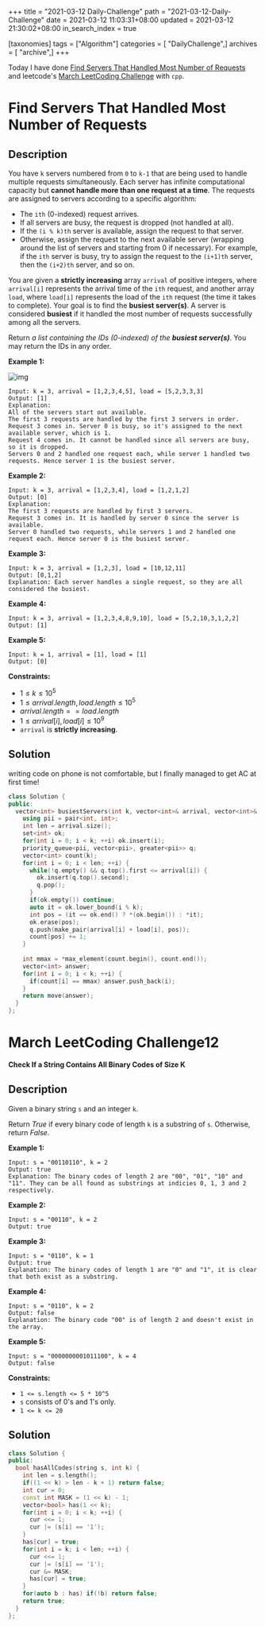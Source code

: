 +++
title = "2021-03-12 Daily-Challenge"
path = "2021-03-12-Daily-Challenge"
date = 2021-03-12 11:03:31+08:00
updated = 2021-03-12 21:30:02+08:00
in_search_index = true

[taxonomies]
tags = ["Algorithm"]
categories = [ "DailyChallenge",]
archives = [ "archive",]
+++

Today I have done [Find Servers That Handled Most Number of Requests](https://leetcode.com/problems/find-servers-that-handled-most-number-of-requests/) and leetcode's [March LeetCoding Challenge](https://leetcode.com/explore/featured/card/march-leetcoding-challenge-2021/588/week-1-march-1st-march-7th/3657/) with `cpp`.

<!-- more -->

# Find Servers That Handled Most Number of Requests

## Description

You have `k` servers numbered from `0` to `k-1` that are being used to handle multiple requests simultaneously. Each server has infinite computational capacity but **cannot handle more than one request at a time**. The requests are assigned to servers according to a specific algorithm:

- The `ith` (0-indexed) request arrives.
- If all servers are busy, the request is dropped (not handled at all).
- If the `(i % k)th` server is available, assign the request to that server.
- Otherwise, assign the request to the next available server (wrapping around the list of servers and starting from 0 if necessary). For example, if the `ith` server is busy, try to assign the request to the `(i+1)th` server, then the `(i+2)th` server, and so on.

You are given a **strictly increasing** array `arrival` of positive integers, where `arrival[i]` represents the arrival time of the `ith` request, and another array `load`, where `load[i]` represents the load of the `ith` request (the time it takes to complete). Your goal is to find the **busiest server(s)**. A server is considered **busiest** if it handled the most number of requests successfully among all the servers.

Return *a list containing the IDs (0-indexed) of the **busiest server(s)***. You may return the IDs in any order.

 

**Example 1:**

![img](https://assets.leetcode.com/uploads/2020/09/08/load-1.png)

```
Input: k = 3, arrival = [1,2,3,4,5], load = [5,2,3,3,3] 
Output: [1] 
Explanation:
All of the servers start out available.
The first 3 requests are handled by the first 3 servers in order.
Request 3 comes in. Server 0 is busy, so it's assigned to the next available server, which is 1.
Request 4 comes in. It cannot be handled since all servers are busy, so it is dropped.
Servers 0 and 2 handled one request each, while server 1 handled two requests. Hence server 1 is the busiest server.
```

**Example 2:**

```
Input: k = 3, arrival = [1,2,3,4], load = [1,2,1,2]
Output: [0]
Explanation:
The first 3 requests are handled by first 3 servers.
Request 3 comes in. It is handled by server 0 since the server is available.
Server 0 handled two requests, while servers 1 and 2 handled one request each. Hence server 0 is the busiest server.
```

**Example 3:**

```
Input: k = 3, arrival = [1,2,3], load = [10,12,11]
Output: [0,1,2]
Explanation: Each server handles a single request, so they are all considered the busiest.
```

**Example 4:**

```
Input: k = 3, arrival = [1,2,3,4,8,9,10], load = [5,2,10,3,1,2,2]
Output: [1]
```

**Example 5:**

```
Input: k = 1, arrival = [1], load = [1]
Output: [0]
```

 

**Constraints:**

- $1 \le k \le 10^5$
- $1 \le arrival.length, load.length \le 10^5$
- $arrival.length == load.length$
- $1 \le arrival[i], load[i] \le 10^9$
- `arrival` is **strictly increasing**.

## Solution

writing code on phone is not comfortable, but I finally managed to get AC at first time!

``` cpp
class Solution {
public:
  vector<int> busiestServers(int k, vector<int>& arrival, vector<int>& load) {
    using pii = pair<int, int>;
    int len = arrival.size();
    set<int> ok;
    for(int i = 0; i < k; ++i) ok.insert(i);
    priority_queue<pii, vector<pii>, greater<pii>> q;
    vector<int> count(k);
    for(int i = 0; i < len; ++i) {
      while(!q.empty() && q.top().first <= arrival[i]) {
        ok.insert(q.top().second);
        q.pop();
      }
      if(ok.empty()) continue;
      auto it = ok.lower_bound(i % k);
      int pos = (it == ok.end() ? *(ok.begin()) : *it);
      ok.erase(pos);
      q.push(make_pair(arrival[i] + load[i], pos));
      count[pos] += 1;
    }
    
    int mmax = *max_element(count.begin(), count.end());
    vector<int> answer;
    for(int i = 0; i < k; ++i) {
      if(count[i] == mmax) answer.push_back(i);
    }
    return move(answer);
  }
};
```

# March LeetCoding Challenge12

**Check If a String Contains All Binary Codes of Size K**

## Description

Given a binary string `s` and an integer `k`.

Return *True* if every binary code of length `k` is a substring of `s`. Otherwise, return *False*.

 

**Example 1:**

```
Input: s = "00110110", k = 2
Output: true
Explanation: The binary codes of length 2 are "00", "01", "10" and "11". They can be all found as substrings at indicies 0, 1, 3 and 2 respectively.
```

**Example 2:**

```
Input: s = "00110", k = 2
Output: true
```

**Example 3:**

```
Input: s = "0110", k = 1
Output: true
Explanation: The binary codes of length 1 are "0" and "1", it is clear that both exist as a substring. 
```

**Example 4:**

```
Input: s = "0110", k = 2
Output: false
Explanation: The binary code "00" is of length 2 and doesn't exist in the array.
```

**Example 5:**

```
Input: s = "0000000001011100", k = 4
Output: false
```

 

**Constraints:**

- `1 <= s.length <= 5 * 10^5`
- `s` consists of 0's and 1's only.
- `1 <= k <= 20`

## Solution

``` cpp
class Solution {
public:
  bool hasAllCodes(string s, int k) {
    int len = s.length();
    if((1 << k) > len - k + 1) return false;
    int cur = 0;
    const int MASK = (1 << k) - 1;
    vector<bool> has(1 << k);
    for(int i = 0; i < k; ++i) {
      cur <<= 1;
      cur |= (s[i] == '1');
    }
    has[cur] = true;
    for(int i = k; i < len; ++i) {
      cur <<= 1;
      cur |= (s[i] == '1');
      cur &= MASK;
      has[cur] = true;
    }
    for(auto b : has) if(!b) return false;
    return true;
  }
};
```
